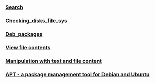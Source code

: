 ### [Search](https://github.com/kda33/Command_post/blob/main/Linux/Search.md)
### [Checking_disks_file_sys](https://github.com/kda33/Command_post/blob/main/Linux/Checking_disks_file_sys.md)
### [Deb_packages](https://github.com/kda33/Command_post/blob/main/Linux/Deb_packages.md)
### [View file contents](https://github.com/kda33/Command_post/blob/main/Linux/View_file_contents.md)
### [Manipulation with text and file content](https://github.com/kda33/Command_post/blob/main/Linux/Text_file_cont.md)
### [APT - a package management tool for Debian and Ubuntu](https://github.com/kda33/Command_post/blob/main/Linux/APT.md)
